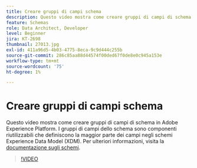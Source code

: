 ```yaml
---
title: Creare gruppi di campi schema
description: Questo video mostra come creare gruppi di campi di schema in Adobe Experience Platform. I gruppi di campi dello schema sono componenti riutilizzabili che definiscono la maggior parte dei campi negli schemi Experience Data Model (XDM).
feature: Schemas
role: Data Architect, Developer
level: Beginner
jira: KT-2698
thumbnail: 27013.jpg
exl-id: 411a96d5-4b03-4775-8eca-9c9d444c255b
source-git-commit: 286c85aa88d44574f00ded67f0de8e0c945a153e
workflow-type: tm+mt
source-wordcount: '75'
ht-degree: 1%

---
```


# Creare gruppi di campi schema

Questo video mostra come creare gruppi di campi di schema in Adobe Experience Platform. I gruppi di campi dello schema sono componenti riutilizzabili che definiscono la maggior parte dei campi negli schemi Experience Data Model (XDM). Per ulteriori informazioni, visita la [documentazione sugli schemi](https://experienceleague.adobe.com/docs/experience-platform/xdm/home.html?lang=it).

>[!VIDEO](https://video.tv.adobe.com/v/3413602?learn=on&enablevpops&captions=ita)
